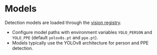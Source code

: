 # Models

Detection models are loaded through the [vision registry](../app/vision/registry.py).

* Configure model paths with environment variables `YOLO_PERSON` and `YOLO_PPE` (default `yolov8s.pt` and `ppe.pt`).
* Models typically use the YOLOv8 architecture for person and PPE detection.
